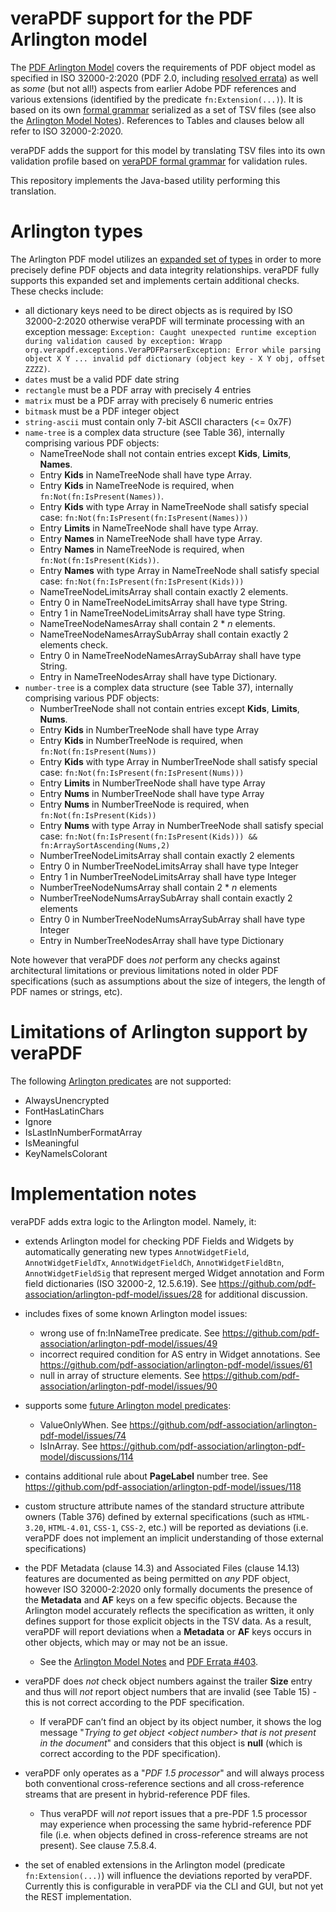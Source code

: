 veraPDF support for the PDF Arlington model
=============================

The [PDF Arlington Model](https://github.com/pdf-association/arlington-pdf-model) covers the requirements of PDF object model as specified in ISO 32000-2:2020 (PDF 2.0, including [resolved errata](https://pdf-issues.pdfa.org/)) as well as _some_ (but not all!) aspects from earlier Adobe PDF references and various extensions (identified by the predicate `fn:Extension(...)`). It is based on its own [formal grammar](https://github.com/pdf-association/arlington-pdf-model/blob/master/INTERNAL_GRAMMAR.md) serialized as a set of TSV files (see also the [Arlington Model Notes](https://github.com/pdf-association/arlington-pdf-model/blob/master/MODEL_NOTES.md)). References to Tables and clauses below all refer to ISO 32000-2:2020.

veraPDF adds the support for this model by translating TSV files into its own validation profile based on [veraPDF formal grammar](https://docs.verapdf.org/validation/rules/) for validation rules. 

This repository implements the Java-based utility performing this translation.

Arlington types
==============================
The Arlington PDF model utilizes an [expanded set of types](https://github.com/pdf-association/arlington-pdf-model/blob/master/INTERNAL_GRAMMAR.md#column-2---type) in order to more precisely define PDF objects and data integrity relationships. veraPDF fully supports this expanded set and implements certain additional checks. These checks include:
- all dictionary keys need to be direct objects as is required by ISO 32000-2:2020 otherwise veraPDF will terminate processing with an exception message: `Exception: Caught unexpected runtime exception during validation caused by exception: Wrapp org.verapdf.exceptions.VeraPDFParserException: Error while parsing object X Y ... invalid pdf dictionary (object key - X Y obj, offset ZZZZ)`.
- `dates` must be a valid PDF date string
- `rectangle` must be a PDF array with precisely 4 entries
- `matrix` must be a PDF array with precisely 6 numeric entries
- `bitmask` must be a PDF integer object
- `string-ascii` must contain only 7-bit ASCII characters (<= 0x7F)
- `name-tree` is a complex data structure (see Table 36), internally comprising various PDF objects:
    - NameTreeNode shall not contain entries except **Kids**, **Limits**, **Names**.
    - Entry **Kids** in NameTreeNode shall have type Array.
    - Entry **Kids** in NameTreeNode is required, when `fn:Not(fn:IsPresent(Names))`.
    - Entry **Kids** with type Array in NameTreeNode shall satisfy special case: `fn:Not(fn:IsPresent(fn:IsPresent(Names)))`
    - Entry **Limits** in NameTreeNode shall have type Array.
    - Entry **Names** in NameTreeNode shall have type Array.
    - Entry **Names** in NameTreeNode is required, when `fn:Not(fn:IsPresent(Kids))`.
    - Entry **Names** with type Array in NameTreeNode shall satisfy special case: `fn:Not(fn:IsPresent(fn:IsPresent(Kids)))`
    - NameTreeNodeLimitsArray shall contain exactly 2 elements.
    - Entry 0 in NameTreeNodeLimitsArray shall have type String.
    - Entry 1 in NameTreeNodeLimitsArray shall have type String.
    - NameTreeNodeNamesArray shall contain 2 * _n_ elements.
    - NameTreeNodeNamesArraySubArray shall contain exactly 2 elements check.
    - Entry 0 in NameTreeNodeNamesArraySubArray shall have type String.
    - Entry in NameTreeNodesArray shall have type Dictionary.
- `number-tree` is a complex data structure (see Table 37), internally comprising various PDF objects:
    - NumberTreeNode shall not contain entries except **Kids**, **Limits**, **Nums**.
    - Entry **Kids** in NumberTreeNode shall have type Array
    - Entry **Kids** in NumberTreeNode is required, when `fn:Not(fn:IsPresent(Nums))`
    - Entry **Kids** with type Array in NumberTreeNode shall satisfy special case: `fn:Not(fn:IsPresent(fn:IsPresent(Nums)))`
    - Entry **Limits** in NumberTreeNode shall have type Array
    - Entry **Nums** in NumberTreeNode shall have type Array
    - Entry **Nums** in NumberTreeNode is required, when `fn:Not(fn:IsPresent(Kids))`
    - Entry **Nums** with type Array in NumberTreeNode shall satisfy special case: `fn:Not(fn:IsPresent(fn:IsPresent(Kids))) && fn:ArraySortAscending(Nums,2)`
    - NumberTreeNodeLimitsArray shall contain exactly 2 elements
    - Entry 0 in NumberTreeNodeLimitsArray shall have type Integer
    - Entry 1 in NumberTreeNodeLimitsArray shall have type Integer
    - NumberTreeNodeNumsArray shall contain 2 * _n_ elements
    - NumberTreeNodeNumsArraySubArray shall contain exactly 2 elements
    - Entry 0 in NumberTreeNodeNumsArraySubArray shall have type Integer
    - Entry in NumberTreeNodesArray shall have type Dictionary

Note however that veraPDF does _not_ perform any checks against architectural limitations or previous limitations noted in older PDF specifications (such as assumptions about the size of integers, the length of PDF names or strings, etc). 

Limitations of Arlington support by veraPDF
==============================

The following [Arlington predicates](https://github.com/pdf-association/arlington-pdf-model/blob/master/INTERNAL_GRAMMAR.md#predicates-declarative-functions) are not supported:
- AlwaysUnencrypted
- FontHasLatinChars
- Ignore
- IsLastInNumberFormatArray
- IsMeaningful
- KeyNameIsColorant

Implementation notes
===============================

veraPDF adds extra logic to the Arlington model. Namely, it:

- extends Arlington model for checking PDF Fields and Widgets by automatically generating new types `AnnotWidgetField`, `AnnotWidgetFieldTx`, `AnnotWidgetFieldCh`, `AnnotWidgetFieldBtn`, `AnnotWidgetFieldSig` that represent merged Widget annotation and Form field dictionaries (ISO 32000-2, 12.5.6.19). See https://github.com/pdf-association/arlington-pdf-model/issues/28 for additional discussion.

- includes fixes of some known Arlington model issues:
  - wrong use of fn:InNameTree predicate. See https://github.com/pdf-association/arlington-pdf-model/issues/49
  - incorrect required condition for AS entry in Widget annotations. See https://github.com/pdf-association/arlington-pdf-model/issues/61
  - null in array of structure elements. See https://github.com/pdf-association/arlington-pdf-model/issues/90

- supports some [future Arlington model predicates](https://github.com/pdf-association/arlington-pdf-model/blob/master/INTERNAL_GRAMMAR.md#proposals-for-future-predicates):
  - ValueOnlyWhen. See https://github.com/pdf-association/arlington-pdf-model/issues/74
  - IsInArray. See https://github.com/pdf-association/arlington-pdf-model/discussions/114

- contains additional rule about **PageLabel** number tree. See https://github.com/pdf-association/arlington-pdf-model/issues/118

- custom structure attribute names of the standard structure attribute owners (Table 376) defined by external specifications (such as `HTML-3.20`, `HTML-4.01`, `CSS-1`, `CSS-2`, etc.) will be reported as deviations (i.e. veraPDF does not implement an implicit understanding of those external specifications)

- the PDF Metadata (clause 14.3) and Associated Files (clause 14.13) features are documented as being permitted on _any_ PDF object, however ISO 32000-2:2020 only formally documents the presence of the **Metadata** and **AF** keys on a few specific objects. Because the Arlington model accurately reflects the specification as written, it only defines support for those explicit objects in the TSV data. As a result, veraPDF will report deviations when a  **Metadata** or **AF** keys occurs in other objects, which may or may not be an issue. 
    - See the [Arlington Model Notes](https://github.com/pdf-association/arlington-pdf-model/blob/master/MODEL_NOTES.md) and [PDF Errata #403](https://github.com/pdf-association/pdf-issues/issues/403).

- veraPDF does _not_ check object numbers against the trailer **Size** entry and thus will _not_ report object numbers that are invalid (see Table 15) - this is not correct according to the PDF specification.
    - If veraPDF can’t find an object by its object number, it shows the log message "_Trying to get object \<object number> that is not present in the document_" and considers that this object is **null** (which is correct according to the PDF specification).

- veraPDF only operates as a "_PDF 1.5 processor_" and will always process both conventional cross-reference sections and all cross-reference streams that are present in hybrid-reference PDF files.
    -  Thus veraPDF will _not_ report issues that a pre-PDF 1.5 processor may experience when processing the same hybrid-reference PDF file (i.e. when objects defined in cross-reference streams are not present). See clause 7.5.8.4.

- the set of enabled extensions in the Arlington model (predicate `fn:Extension(...)`) will influence the deviations reported by veraPDF. Currently this is configurable in veraPDF via the CLI and GUI, but not yet the REST implementation.

